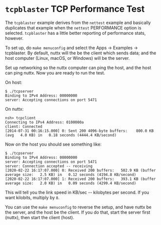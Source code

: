 `tcpblaster` TCP Performance Test
=================================

The `tcpblaster` example derives from the `nettest` example and
basically duplicates that example when the `nettest` PERFORMANCE option
is selected. `tcpblaster` has a little better reporting of performance
stats, however.

To set up, do `make menuconfig` and select the Apps → Examples →
tcpblaster. By default, nuttx will the be the client which sends data;
and the host computer (Linux, macOS, or Windows) will be the server.

Set up networking so the nuttx computer can ping the host, and the host
can ping nuttx. Now you are ready to run the test.

On host:

    $ ./tcpserver
    Binding to IPv4 Address: 00000000
    server: Accepting connections on port 5471

On nuttx:

    nsh> tcpclient
    Connecting to IPv4 Address: 0100000a
    client: Connected
    [2014-07-31 00:16:15.000] 0: Sent 200 4096-byte buffers:    800.0 KB (avg   4.0 KB) in   0.18 seconds (4444.4 KB/second)

Now on the host you should see something like:

    $ ./tcpserver
    Binding to IPv4 Address: 00000000
    server: Accepting connections on port 5471
    server: Connection accepted -- receiving
    [2020-02-22 16:17:07.000] 0: Received 200 buffers:   502.9 KB (buffer average size:   2.5 KB) in   0.12 seconds (4194.8 KB/second)
    [2020-02-22 16:17:07.000] 1: Received 200 buffers:   393.1 KB (buffer average size:   2.0 KB) in   0.09 seconds (4299.4 KB/second)

This will tell you the link speed in KB/sec -- kilobytes per second. If
you want kilobits, multiply by `8`.

You can use the `make menuconfig` to reverse the setup, and have nuttx
be the server, and the host be the client. If you do that, start the
server first (nuttx), then start the client (host).
